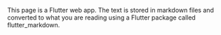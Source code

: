 This page is a Flutter web app. The text is stored in markdown files and converted to what you are reading using a Flutter package called flutter_markdown. 